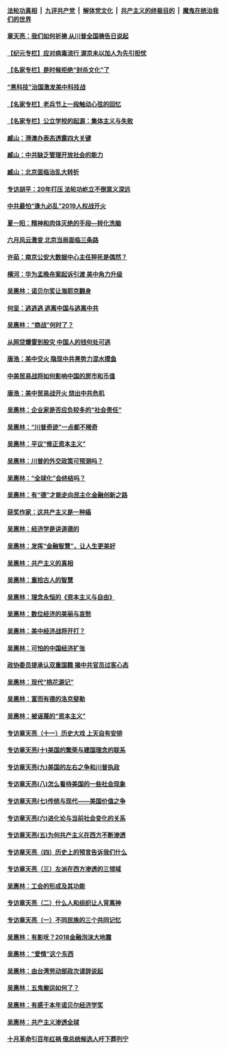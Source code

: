 ####  [法轮功真相](../../../../basic/blob/master/README.md?t=06262331) &nbsp;|&nbsp; [九评共产党](../../../../9ping.md/blob/master/README.md?t=06262331) &nbsp;|&nbsp; [解体党文化](../../../../jtdwh.md/blob/master/README.md?t=06262331)  &nbsp;|&nbsp; [共产主义的终极目的](../../../../gczydzjmd.md/blob/master/README.md?t=06262331) &nbsp;|&nbsp; [魔鬼在统治我们的世界](../../../../mgztzwmdsj.md/blob/master/README.md?t=06262331) 

#### [章天亮：我们如何祈祷 从川普全国祷告日说起](../pages/nsc423/n11944627.md?t=06262331) 

#### [【纪元专栏】应对病毒流行 渥京未以加人为先引担忧](../pages/nsc423/n11875714.md?t=06262331) 

#### [【名家专栏】是时候拒绝“封杀文化”了](../pages/nsc423/n11814093.md?t=06262331) 

#### [“黑科技”治国激发美中科技战](../pages/nsc423/n11638056.md?t=06262331) 

#### [【名家专栏】老兵节上一段触动心弦的回忆](../pages/nsc423/n11646016.md?t=06262331) 

#### [【名家专栏】公立学校的起源：集体主义与失败](../pages/nsc423/n11601833.md?t=06262331) 

#### [臧山：港澳办表态透露四大关键](../pages/nsc423/n11421628.md?t=06262331) 

#### [臧山：中共缺乏管理开放社会的能力](../pages/nsc423/n11407457.md?t=06262331) 

#### [臧山：北京面临治乱大转折](../pages/nsc423/n11406895.md?t=06262331) 

#### [专访胡平：20年打压 法轮功屹立不倒意义深远](../pages/nsc423/n11398800.md?t=06262331) 

#### [中共最怕“逢九必乱”2019人权战开火](../pages/nsc423/n11385248.md?t=06262331) 

#### [夏一阳：精神和肉体灭绝的手段—转化洗脑](../pages/nsc423/n11368250.md?t=06262331) 

#### [六月风云激变 北京当局面临三条路](../pages/nsc423/n11313668.md?t=06262331) 

#### [许茹：南京公安大数据中心主任猝死是偶然？](../pages/nsc423/n11064744.md?t=06262331) 

#### [横河：华为孟晚舟案起诉引渡 美中角力升级](../pages/nsc423/n11027230.md?t=06262331) 

#### [吴惠林：诺贝尔奖让海耶克翻身](../pages/nsc423/n10890049.md?t=06262331) 

#### [何坚：逃逃逃 逃离中国与逃离中共](../pages/nsc423/n10592891.md?t=06262331) 

#### [吴惠林：“商战”何时了？](../pages/nsc423/n10573558.md?t=06262331) 

#### [从网贷爆雷到股灾 中国人的钱何处可逃](../pages/nsc423/n10572800.md?t=06262331) 

#### [唐浩：美中交火 隐现中共黑势力混水摸鱼](../pages/nsc423/n10544040.md?t=06262331) 

#### [中美贸易战将如何影响中国的房市和币值](../pages/nsc423/n10543697.md?t=06262331) 

#### [唐浩：美中贸易战开火 烧出中共危机](../pages/nsc423/n10540126.md?t=06262331) 

#### [吴惠林：企业家是否应负较多的“社会责任”](../pages/nsc423/n10535022.md?t=06262331) 

#### [吴惠林：“川普奇迹”一点都不稀奇](../pages/nsc423/n10512808.md?t=06262331) 

#### [吴惠林：平议“修正资本主义”](../pages/nsc423/n10495724.md?t=06262331) 

#### [吴惠林：川普的外交政策可预测吗？](../pages/nsc423/n10462387.md?t=06262331) 

#### [吴惠林：“全球化”会终结吗？](../pages/nsc423/n10452838.md?t=06262331) 

#### [吴惠林：有“德”才能走向民主化金融创新之路](../pages/nsc423/n10432292.md?t=06262331) 

#### [获奖作家：这共产主义是一种癌](../pages/nsc423/n10431541.md?t=06262331) 

#### [吴惠林：经济学是讲道德的](../pages/nsc423/n10398014.md?t=06262331) 

#### [吴惠林：发挥“金融智慧”，让人生更美好](../pages/nsc423/n10375019.md?t=06262331) 

#### [吴惠林：共产主义的真相](../pages/nsc423/n10351394.md?t=06262331) 

#### [吴惠林：重拾古人的智慧](../pages/nsc423/n10337691.md?t=06262331) 

#### [吴惠林：理念永恒的《资本主义与自由》](../pages/nsc423/n10316274.md?t=06262331) 

#### [吴惠林：数位经济的美丽与哀愁](../pages/nsc423/n10292946.md?t=06262331) 

#### [吴惠林：美中经济战将开打？](../pages/nsc423/n10258825.md?t=06262331) 

#### [吴惠林：可怕的中国经济扩张](../pages/nsc423/n10219147.md?t=06262331) 

#### [政协委员提承认双重国籍 揭中共官员过客心态](../pages/nsc423/n10208809.md?t=06262331) 

#### [吴惠林：现代“桃花源记”](../pages/nsc423/n10185234.md?t=06262331) 

#### [吴惠林：富而有德的洛克斐勒](../pages/nsc423/n10142264.md?t=06262331) 

#### [吴惠林：被诬蔑的“资本主义”](../pages/nsc423/n10124816.md?t=06262331) 

#### [专访章天亮（十一）历史大戏 上天自有安排](../pages/nsc423/n10094905.md?t=06262331) 

#### [专访章天亮(十)美国的繁荣与建国理念的联系](../pages/nsc423/n10094899.md?t=06262331) 

#### [专访章天亮(九)美国的左右之争和川普执政](../pages/nsc423/n10094889.md?t=06262331) 

#### [专访章天亮(八)怎么看待美国的一些社会现象](../pages/nsc423/n10094857.md?t=06262331) 

#### [专访章天亮(七)传统与现代——美国价值之争](../pages/nsc423/n10093140.md?t=06262331) 

#### [专访章天亮(六)进化论与当前社会变化的关系](../pages/nsc423/n10092036.md?t=06262331) 

#### [专访章天亮(五)为何共产主义在西方不断渗透](../pages/nsc423/n10083620.md?t=06262331) 

#### [专访章天亮（四）历史上的预言告诉我们什么](../pages/nsc423/n10083606.md?t=06262331) 

#### [专访章天亮（三）左派在西方渗透的三领域](../pages/nsc423/n10081115.md?t=06262331) 

#### [吴惠林：工会的形成及其功能](../pages/nsc423/n10080633.md?t=06262331) 

#### [专访章天亮（二）什么人和组织让人背离神](../pages/nsc423/n10076637.md?t=06262331) 

#### [专访章天亮（一）不同民族的三个共同记忆](../pages/nsc423/n10074188.md?t=06262331) 

#### [吴惠林：有影呒？2018金融泡沫大地震](../pages/nsc423/n10040534.md?t=06262331) 

#### [吴惠林：“爱情”这个东西](../pages/nsc423/n10019423.md?t=06262331) 

#### [吴惠林：由台湾劳动部政次请辞说起](../pages/nsc423/n9979679.md?t=06262331) 

#### [吴惠林：五鬼搬运如何了？](../pages/nsc423/n9925338.md?t=06262331) 

#### [吴惠林：有感于本年诺贝尔经济学奖](../pages/nsc423/n9871883.md?t=06262331) 

#### [吴惠林：共产主义渗透全球](../pages/nsc423/n9812748.md?t=06262331) 

#### [十月革命引百年红祸 俄总统候选人吁下葬列宁](../pages/nsc423/n9810182.md?t=06262331) 

